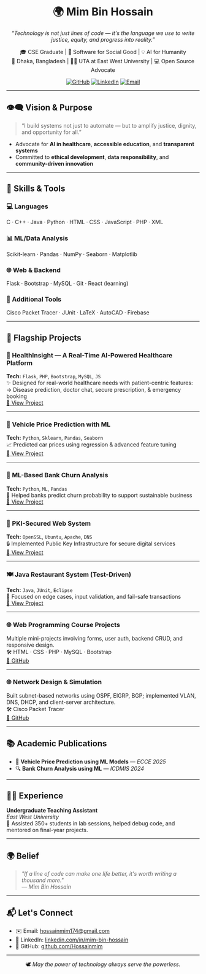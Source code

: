 <h1 align="center">🌍 Mim Bin Hossain</h1>
<p align="center">
  <i>“Technology is not just lines of code — it's the language we use to write justice, equity, and progress into reality.”</i>
</p>

<p align="center">
  🎓 CSE Graduate | 🌱 Software for Social Good | 💡 AI for Humanity <br>
  📍 Dhaka, Bangladesh | 👨‍🏫 UTA at East West University | 💻 Open Source Advocate
</p>

<p align="center">
  <a href="https://github.com/Hossainmim"><img src="https://img.shields.io/github/followers/Hossainmim?label=GitHub&style=social" alt="GitHub"></a>
  <a href="https://linkedin.com/in/mim-bin-hossain"><img src="https://img.shields.io/badge/LinkedIn-Connect-blue?logo=linkedin&style=flat-square" alt="LinkedIn"></a>
  <a href="mailto:hossainmim174@gmail.com"><img src="https://img.shields.io/badge/Email-Contact-red?logo=gmail&style=flat-square" alt="Email"></a>
</p>

---

## 👁️‍🗨️ Vision & Purpose

> “I build systems not just to automate — but to amplify justice, dignity, and opportunity for all.”

- Advocate for **AI in healthcare**, **accessible education**, and **transparent systems**  
- Committed to **ethical development**, **data responsibility**, and **community-driven innovation**

---

## 🚀 Skills & Tools

### 💻 Languages  
C · C++ · Java · Python · HTML · CSS · JavaScript · PHP · XML

### 📊 ML/Data Analysis  
Scikit-learn · Pandas · NumPy · Seaborn · Matplotlib

### 🌐 Web & Backend  
Flask · Bootstrap · MySQL · Git · React (learning)

### 🧰 Additional Tools  
Cisco Packet Tracer · JUnit · LaTeX · AutoCAD · Firebase

---

## 🌟 Flagship Projects

### 🏥 HealthInsight — A Real-Time AI-Powered Healthcare Platform  
**Tech:** `Flask`, `PHP`, `Bootstrap`, `MySQL`, `JS`  
✨ Designed for real-world healthcare needs with patient-centric features:  
→ Disease prediction, doctor chat, secure prescription, & emergency booking  
[🔗 View Project](https://github.com/Hossainmim/Healthcare-Insights-for-Real-Time-Healthcare-Platform)

---

### 🚗 Vehicle Price Prediction with ML  
**Tech:** `Python`, `Sklearn`, `Pandas`, `Seaborn`  
📈 Predicted car prices using regression & advanced feature tuning  
[🔗 View Project](https://github.com/Hossainmim/Enhancing-Vehicle-Price-Prediction-with-Machine-Learning-Models-An-Analytical-Approach)

---

### 🏦 ML-Based Bank Churn Analysis  
**Tech:** `Python`, `ML`, `Pandas`  
💼 Helped banks predict churn probability to support sustainable business  
[🔗 View Project](https://github.com/Hossainmim/ML-Based-Bank-Churn-Analysis-for-Improved-Customer-Retention)

---

### 🔐 PKI-Secured Web System  
**Tech:** `OpenSSL`, `Ubuntu`, `Apache`, `DNS`  
🔒 Implemented Public Key Infrastructure for secure digital services  
[🔗 View Project](https://github.com/Hossainmim/SSL-PKI-Project)

---

### 🍽️ Java Restaurant System (Test-Driven)  
**Tech:** `Java`, `JUnit`, `Eclipse`  
🧪 Focused on edge cases, input validation, and fail-safe transactions  
[🔗 View Project](https://github.com/Hossainmim/Software_Testing_Restaurant_Management_System)

---

### 🌐 Web Programming Course Projects  
Multiple mini-projects involving forms, user auth, backend CRUD, and responsive design.  
🛠️ HTML · CSS · PHP · MySQL · Bootstrap  
[🔗 GitHub](https://github.com/Hossainmim/CSE479_Web_Programming)

---

### 🌐 Network Design & Simulation  
Built subnet-based networks using OSPF, EIGRP, BGP; implemented VLAN, DNS, DHCP, and client-server architecture.  
🛠️ Cisco Packet Tracer  
[🔗 GitHub](https://github.com/Hossainmim/Computer_Networking_Design_Projects)

---


## 📚 Academic Publications

- 🧠 **Vehicle Price Prediction using ML Models** — *ECCE 2025*  
- 🔍 **Bank Churn Analysis using ML** — *ICDMIS 2024*

---

## 👨‍🏫 Experience

**Undergraduate Teaching Assistant**  
*East West University*  
🤝 Assisted 350+ students in lab sessions, helped debug code, and mentored on final-year projects.

---

## 🌍 Belief

> _"If a line of code can make one life better, it's worth writing a thousand more."_  
> _— Mim Bin Hossain_

---

## 📬 Let's Connect

- ✉️ Email: [hossainmim174@gmail.com](mailto:hossainmim174@gmail.com)  
- 💼 LinkedIn: [linkedin.com/in/mim-bin-hossain](https://linkedin.com/in/mim-bin-hossain)  
- 🔗 GitHub: [github.com/Hossainmim](https://github.com/Hossainmim)

---

<p align="center">
🕊️ <i>May the power of technology always serve the powerless.</i>
</p>
